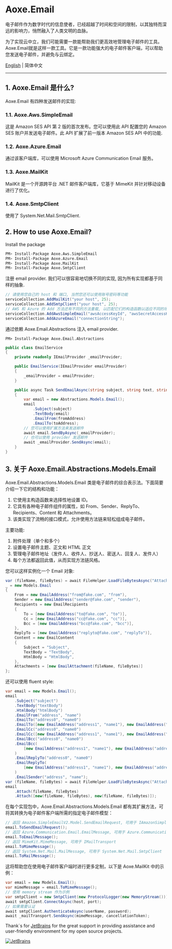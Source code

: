 # Aoxe.Email

电子邮件作为数字时代的信息使者，已经超越了时间和空间的限制，以其独特而深远的影响力，悄然融入了人类文明的血脉。

为了实现云中立，我们可能需要一款能帮助我们更高效地管理电子邮件的工具。Aoxe.Email就是这样一款工具。它是一款功能强大的电子邮件客户端，可以帮助您发送电子邮件，并避免与云绑定。

[English](README.md) | 简体中文

---

## 1. Aoxe.Email 是什么?

Aoxe.Email 有四种发送邮件的实现:

### 1.1. Aoxe.Aws.SimpleEmail

这是 Amazon SES API 第 2 版的首次发布。您可以使用此 API 配置您的 Amazon SES 账户并发送电子邮件。此 API 扩展了前一版本 Amazon SES API 中的功能.

### 1.2. Aoxe.Azure.Email

通过该客户端库，可以使用 Microsoft Azure Communication Email 服务。

### 1.3. Aoxe.MailKit

MailKit 是一个开源跨平台 .NET 邮件客户端库，它基于 MimeKit 并针对移动设备进行了优化。

### 1.4. Aoxe.SmtpClient

使用了 System.Net.Mail.SmtpClient.

## 2. How to use Aoxe.Email?

Install the package

```bash
PM> Install-Package Aoxe.Aws.SimpleEmail
PM> Install-Package Aoxe.Azure.Email
PM> Install-Package Aoxe.MailKit
PM> Install-Package Aoxe.SmtpClient
```

注册 email provider. 我们可以很容易地切换不同的实现, 因为所有实现都基于同样的抽象.

```csharp
// 请使用您自己的 host 和 端口, 当然您还可以使用账号密码等功能
serviceCollection.AddMailKit("your host", 25);
serviceCollection.AddSmtpClient("your host", 25);
// AWS 和 Azure 的 Add 方法还有不同的方法重载, 以匹配它们的构造函数以适应不同的场景
serviceCollection.AddAwsSimpleEmail("awsAccessKeyId", "awsSecretAccessKey");
serviceCollection.AddAzureEmail("connectionString");
```

通过依赖 Aoxe.Email.Abstractions 注入 email provider.

```shell
PM> Install-Package Aoxe.Email.Abstractions
```

```csharp
public class EmailService
{
    private readonly IEmailProvider _emailProvider;

    public EmailService(IEmailProvider emailProvider)
    {
        _emailProvider = emailProvider;
    }

    public async Task SendEmailAsync(string subject, string text, string fromAddress, string toAddress)
    {
        var email = new Abstractions.Models.Email();
        email
            .Subject(subject)
            .TextBody(email)
            .EmailFrom(fromAddress)
            .EmailTo(toAddress);
        // 您可以使用扩展方法来发送邮件
        await email.SendByAsync(_emailProvider);
        // 也可以使用 provider 发送邮件
        await _emailProvider.SendAsync(email);
    }
}
```

## 3. 关于 Aoxe.Email.Abstractions.Models.Email

Aoxe.Email.Abstractions.Models.Email 类是电子邮件的综合表示法。下面简要介绍一下它的结构和功能：

1. 它使用主构造函数来选择性地设置 ID。
2. 它具有各种电子邮件组件的属性，如 From、Sender、ReplyTo、Recipients、Content 和 Attachments。
3. 该类实现了流畅的接口模式，允许使用方法链来轻松组成电子邮件。

主要功能:

1. 附件处理（单个和多个）
2. 设置电子邮件主题、正文和 HTML 正文
3. 管理电子邮件地址（发件人、收件人、抄送人、密送人、回复人、发件人）
4. 每个方法都返回此值，从而实现方法链风格。

您可以这样实例化一个 Email 对象:

```csharp
var (fileName, fileBytes) = await FileHelper.LoadFileBytesAsync("AttachmentTestFile.txt");
_ = new Models.Email
{
    From = new EmailAddress("from@fake.com", "from"),
    Sender = new EmailAddress("sender@fake.com", "sender"),
    Recipients = new EmailRecipients
    {
        To = [new EmailAddress("to@fake.com", "to")],
        Cc = [new EmailAddress("cc@fake.com", "cc")],
        Bcc = [new EmailAddress("bcc@fake.com", "bcc")],
    },
    ReplyTo = [new EmailAddress("replyto@fake.com", "replyTo")],
    Content = new EmailContent
    {
        Subject = "Subject",
        TextBody = "TextBody",
        HtmlBody = "HtmlBody",
    },
    Attachments = [new EmailAttachment(fileName, fileBytes)]
};
```

还可以使用 fluent style:

```csharp
var email = new Models.Email();
email
    .Subject("subject")
    .TextBody("textBody")
    .HtmlBody("htmlBody")
    .EmailFrom("address", "name")
    .EmailTo("address0", "name0")
    .EmailTo([new EmailAddress("address1", "name1"), new EmailAddress("address2", "name2")])
    .EmailCc("address0", "name0")
    .EmailCc([new EmailAddress("address1", "name1"), new EmailAddress("address2", "name2")])
    .EmailBcc("address0", "name0")
    .EmailBcc(
        [new EmailAddress("address1", "name1"), new EmailAddress("address2", "name2")]
    )
    .EmailReplyTo("address0", "name0")
    .EmailReplyTo(
        [new EmailAddress("address1", "name1"), new EmailAddress("address2", "name2")]
    )
    .EmailSender("address", "name");
var (fileName, fileBytes) = await FileHelper.LoadFileBytesAsync("AttachmentTestFile.txt");
email
    .Attach(fileName, fileBytes)
    .Attach([new(fileName, fileBytes), new(fileName, fileBytes)]);
```

在每个实现包中，Aoxe.Email.Abstractions.Models.Email 都有其扩展方法，可将其转换为电子邮件客户端所需的指定电子邮件模型：

```csharp
// 返回 Amazon.SimpleEmailV2.Model.SendEmailRequest, 可用于 IAmazonSimpleEmailServiceV2
email.ToSendEmailRequest();
// 返回 Azure.Communication.Email.EmailMessage, 可用于 Azure.Communication.Email.EmailClient
email.ToEmailMessage();
// 返回 MimeKit.MimeMessage, 可用于 IMailTransport
email.ToMimeMessage();
// 返回 System.Net.Mail.MailMessage, 可用于 System.Net.Mail.SmtpClient
email.ToMailMessage();
```

这将帮助您在使用电子邮件客户端时进行更多定制，以下是 Aoxe.MailKit 中的示例：

```csharp
var email = new Models.Email();
var mimeMessage = email.ToMimeMessage();
// 使用 memory stream 作为示例
var smtpClient = new SmtpClient(new ProtocolLogger(new MemoryStream()));
await smtpClient.ConnectAsync(host, port);
// 如果需要认证
await smtpClient.AuthenticateAsync(userName, password);
await _mailTransport.SendAsync(mimeMessage, cancellationToken);
```

Thank`s for [JetBrains](https://www.jetbrains.com/) for the great support in providing assistance and user-friendly environment for my open source projects.

[![JetBrains](https://resources.jetbrains.com/storage/products/company/brand/logos/jb_beam.svg?_gl=1*f25lxa*_ga*MzI3ODk2MjY0LjE2NzA0NjY4MDQ.*_ga_9J976DJZ68*MTY4OTY4NzY5OS4zNC4xLjE2ODk2ODgwMDAuNTMuMC4w)](https://www.jetbrains.com/community/opensource/#support)
